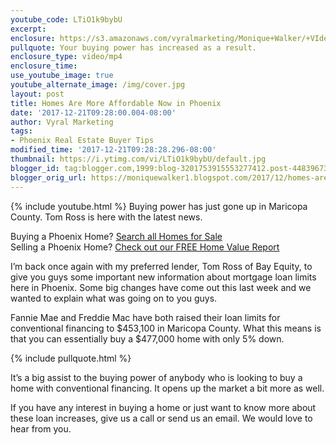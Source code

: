 ```yaml
---
youtube_code: LTiO1k9bybU
excerpt:
enclosure: https://s3.amazonaws.com/vyralmarketing/Monique+Walker/+VIdeos/Phoenix+Real+Estate-+Homes+Are+More+Affordable+Now+in+Phoenix.mp4
pullquote: Your buying power has increased as a result.
enclosure_type: video/mp4
enclosure_time:
use_youtube_image: true
youtube_alternate_image: /img/cover.jpg
layout: post
title: Homes Are More Affordable Now in Phoenix
date: '2017-12-21T09:28:00.004-08:00'
author: Vyral Marketing
tags:
- Phoenix Real Estate Buyer Tips
modified_time: '2017-12-21T09:28:28.296-08:00'
thumbnail: https://i.ytimg.com/vi/LTiO1k9bybU/default.jpg
blogger_id: tag:blogger.com,1999:blog-3201753915553277412.post-4483967359562729074
blogger_orig_url: https://moniquewalker1.blogspot.com/2017/12/homes-are-more-affordable-now-in-phoenix.html
---
```

{% include youtube.html %}
Buying power has just gone up in Maricopa County. Tom Ross is here with the latest news.

<div class="post-cta">
Buying a Phoenix Home? <a href="http://www.moniquesells.com/properties/#/" target="_blank">Search all Homes for Sale</a><br>
Selling a Phoenix Home? <a href="http://www.phoenix-house-value.com/" target="_blank">Check out our FREE Home Value Report</a>
</div>

I’m back once again with my preferred lender, Tom Ross of Bay Equity, to give you guys some important new information about mortgage loan limits here in Phoenix. Some big changes have come out this last week and we wanted to explain what was going on to you guys.

Fannie Mae and Freddie Mac have both raised their loan limits for conventional financing to $453,100 in Maricopa County. What this means is that you can essentially buy a $477,000 home with only 5% down.

{% include pullquote.html %}

It’s a big assist to the buying power of anybody who is looking to buy a home with conventional financing. It opens up the market a bit more as well.

If you have any interest in buying a home or just want to know more about these loan increases, give us a call or send us an email. We would love to hear from you.
